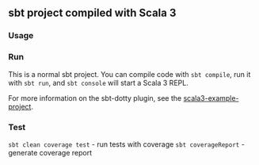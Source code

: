 ## sbt project compiled with Scala 3

### Usage

### Run

This is a normal sbt project. You can compile code with `sbt compile`, run it with `sbt run`, and `sbt console` will start a Scala 3 REPL.

For more information on the sbt-dotty plugin, see the
[scala3-example-project](https://github.com/scala/scala3-example-project/blob/main/README.md).

### Test

`sbt clean coverage test` - run tests with coverage
`sbt coverageReport` - generate coverage report
